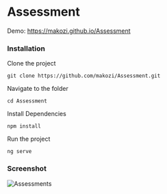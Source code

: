 # Assessment

Demo: https://makozi.github.io/Assessment

### Installation

Clone the project

 ```git clone https://github.com/makozi/Assessment.git ```
 
Navigate to the folder

 ```cd Assessment ```
 
Install Dependencies

 ```npm install ```
 
Run the project

 ```ng serve ```



### Screenshot
![Assessments](https://user-images.githubusercontent.com/18138100/222952319-9290767d-23ad-4c23-a1fe-e716cf955f7b.PNG)

